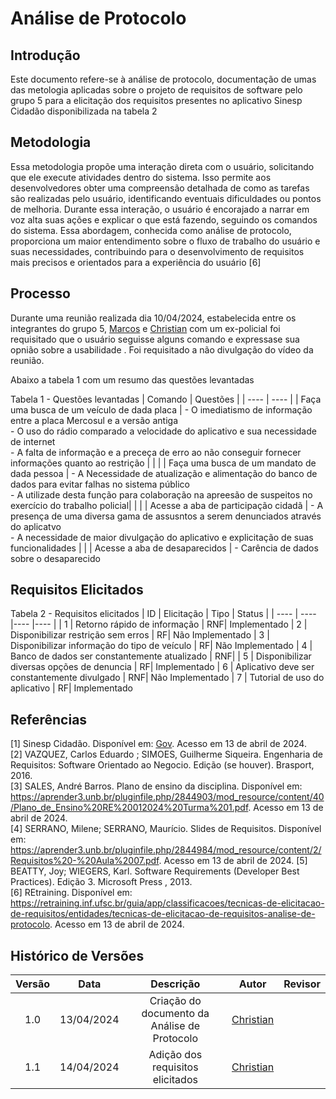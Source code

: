 # Análise de Protocolo

## Introdução
Este documento refere-se à análise de protocolo, documentação de umas das metologia aplicadas sobre o projeto de requisitos de software pelo grupo 5 para a elicitação dos requisitos presentes no aplicativo Sinesp Cidadão disponibilizada na tabela 2

## Metodologia
Essa metodologia propõe uma interação direta com o usuário, solicitando que ele execute atividades dentro do sistema. Isso permite aos desenvolvedores obter uma compreensão detalhada de como as tarefas são realizadas pelo usuário, identificando eventuais dificuldades ou pontos de melhoria. Durante essa interação, o usuário é encorajado a narrar em voz alta suas ações e explicar o que está fazendo, seguindo os comandos do sistema. Essa abordagem, conhecida como análise de protocolo, proporciona um maior entendimento sobre o fluxo de trabalho do usuário e suas necessidades, 
contribuindo para o desenvolvimento de requisitos mais precisos e orientados para a experiência do usuário [6]

## Processo
Durante uma reunião realizada dia 10/04/2024, estabelecida entre os integrantes do grupo 5, [Marcos](https://github.com/Bittarx) e [Christian](https://github.com/crstyhs) com um ex-policial foi
requisitado que o usuário seguisse alguns comando e expressase sua opnião sobre a usabilidade . Foi requisitado a não divulgação do vídeo da reunião.

Abaixo a tabela 1 com um resumo das questões levantadas

Tabela 1 - Questões levantadas
| Comando | Questões  |
| ---- | ---- |
| Faça uma busca de um veículo de dada placa | - O imediatismo de informação entre a placa Mercosul e a versão antiga </br> - O uso do rádio comparado a velocidade do aplicativo e sua necessidade de internet </br> - A falta de informação e a preceça de erro ao não conseguir fornecer informações quanto ao restrição | 
|  |
| Faça uma busca de um mandato de dada pessoa | - A Necessidade de atualização e alimentação do banco de dados para evitar falhas no sistema público </br> - A utilizade desta função para colaboração na apreesão de suspeitos no exercício do trabalho policial|
|  |
| Acesse a aba de participação cidadã | - A presença de uma diversa gama de assusntos a serem denunciados através do aplicatvo </br> - A necessidade de maior divulgação do aplicativo e explicitação de suas funcionalidades
|  |
| Acesse a aba de desaparecidos | - Carência de dados sobre o desaparecido
## Requisitos Elicitados
Tabela 2 - Requisitos elicitados
| ID | Elicitação | Tipo | Status |
| ---- | ---- |---- |---- |
| 1 | Retorno rápido de informação | RNF| Implementado
| 2 | Disponibilizar restrição sem erros | RF| Não Implementado
| 3 | Disponibilizar informação do tipo de veículo | RF| Não Implementado
| 4 | Banco de dados ser constantemente atualizado | RNF| 
| 5 | Disponibilizar diversas opções de denuncia | RF| Implementado
| 6 | Aplicativo deve ser constantemente divulgado | RNF| Não Implementado
| 7 | Tutorial de uso do aplicativo | RF| Implementado



## Referências
[1] Sinesp Cidadão. Disponível em: [Gov](https://www.gov.br/pt-br/apps/sinesp-cidadao). Acesso em 13 de abril de 2024.</br>
[2] VAZQUEZ, Carlos Eduardo ; SIMOES, Guilherme Siqueira. Engenharia de Requisitos: Software Orientado ao Negocio. Edição (se houver). Brasport, 2016.</br>
[3] SALES, André Barros. Plano de ensino da disciplina. Disponível em: <https://aprender3.unb.br/pluginfile.php/2844903/mod_resource/content/40/Plano_de_Ensino%20RE%20012024%20Turma%201.pdf>. Acesso em 13 de abril de 2024.</br>
[4] SERRANO, Milene; SERRANO, Maurício. Slides de Requisitos. Disponível em: <https://aprender3.unb.br/pluginfile.php/2844984/mod_resource/content/2/Requisitos%20-%20Aula%2007.pdf>. Acesso em 13 de abril de 2024.
[5] BEATTY, Joy; WIEGERS, Karl. Software Requirements (Developer Best Practices). Edição 3. Microsoft Press , 2013.</br>
[6] REtraining. Disponível em: <https://retraining.inf.ufsc.br/guia/app/classificacoes/tecnicas-de-elicitacao-de-requisitos/entidades/tecnicas-de-elicitacao-de-requisitos-analise-de-protocolo>. Acesso em 13 de abril de 2024.
## Histórico de Versões
| Versão | Data | Descrição | Autor | Revisor |
| :----: | :--: | :-------: | :---: | :-----: |
| 1.0 | 13/04/2024 | Criação do documento da Análise de Protocolo | [Christian](https://github.com/crstyhs)|  |
| 1.1 | 14/04/2024 | Adição dos requisitos elicitados  | [Christian](https://github.com/crstyhs)|  |
